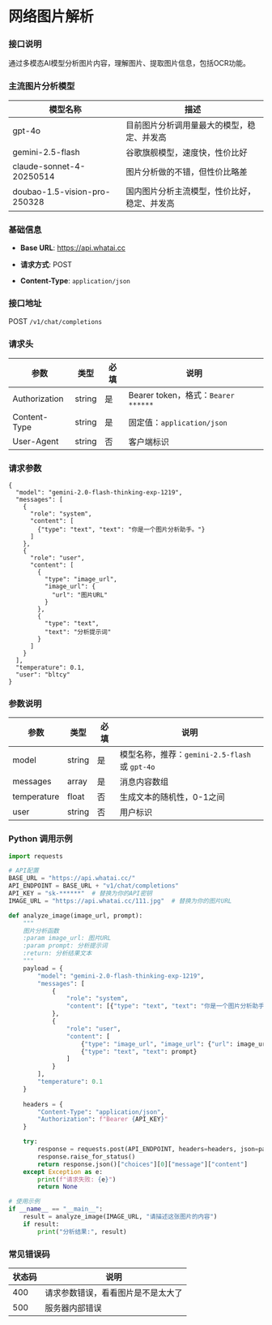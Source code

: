 # 网络图片解析


### **接口说明**

通过多模态AI模型分析图片内容，理解图片、提取图片信息，包括OCR功能。

### **主流图片分析模型**

| **模型名称** | **描述** |
| --- | --- |
| gpt-4o | 目前图片分析调用量最大的模型，稳定、并发高 |
| gemini-2.5-flash | 谷歌旗舰模型，速度快，性价比好 |
| claude-sonnet-4-20250514 | 图片分析做的不错，但性价比略差 |
| doubao-1.5-vision-pro-250328 | 国内图片分析主流模型，性价比好，稳定、并发高 |

### **基础信息**

*   **Base URL**: https://api.whatai.cc

*   **请求方式**: POST

*   **Content-Type**: `application/json`

### **接口地址**

POST `/v1/chat/completions`

### **请求头**

| **参数** | **类型** | **必填** | **说明** |
| --- | --- | --- | --- |
| Authorization | string | 是 | Bearer token，格式：`Bearer ******` |
| Content-Type | string | 是 | 固定值：`application/json` |
| User-Agent | string | 否 | 客户端标识 |

### **请求参数**

```
{
  "model": "gemini-2.0-flash-thinking-exp-1219",
  "messages": [
    {
      "role": "system",
      "content": [
        {"type": "text", "text": "你是一个图片分析助手。"}
      ]
    },
    {
      "role": "user",
      "content": [
        {
          "type": "image_url",
          "image_url": {
            "url": "图片URL"
          }
        },
        {
          "type": "text",
          "text": "分析提示词"
        }
      ]
    }
  ],
  "temperature": 0.1,
  "user": "bltcy"
}
```

### **参数说明**

| **参数** | **类型** | **必填** | **说明** |
| --- | --- | --- | --- |
| model | string | 是 | 模型名称，推荐：`gemini-2.5-flash` 或 `gpt-4o` |
| messages | array | 是 | 消息内容数组 |
| temperature | float | 否 | 生成文本的随机性，0-1之间 |
| user | string | 否 | 用户标识 |

### **Python 调用示例**

```python
import requests

# API配置
BASE_URL = "https://api.whatai.cc/"
API_ENDPOINT = BASE_URL + "v1/chat/completions"
API_KEY = "sk-******"  # 替换为你的API密钥
IMAGE_URL = "https://api.whatai.cc/111.jpg"  # 替换为你的图片URL

def analyze_image(image_url, prompt):
    """
    图片分析函数
    :param image_url: 图片URL
    :param prompt: 分析提示词
    :return: 分析结果文本
    """
    payload = {
        "model": "gemini-2.0-flash-thinking-exp-1219",
        "messages": [
            {
                "role": "system",
                "content": [{"type": "text", "text": "你是一个图片分析助手。"}]
            },
            {
                "role": "user",
                "content": [
                    {"type": "image_url", "image_url": {"url": image_url}},
                    {"type": "text", "text": prompt}
                ]
            }
        ],
        "temperature": 0.1
    }
    
    headers = {
        "Content-Type": "application/json",
        "Authorization": f"Bearer {API_KEY}"
    }

    try:
        response = requests.post(API_ENDPOINT, headers=headers, json=payload)
        response.raise_for_status()
        return response.json()["choices"][0]["message"]["content"]
    except Exception as e:
        print(f"请求失败: {e}")
        return None

# 使用示例
if __name__ == "__main__":
    result = analyze_image(IMAGE_URL, "请描述这张图片的内容")
    if result:
        print("分析结果:", result)

```

### **常见错误码**

| **状态码** | **说明** |
| --- | --- |
| 400 | 请求参数错误，看看图片是不是太大了 |
| 500 | 服务器内部错误 |
